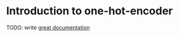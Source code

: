 # Introduction to one-hot-encoder

TODO: write [great documentation](http://jacobian.org/writing/what-to-write/)
